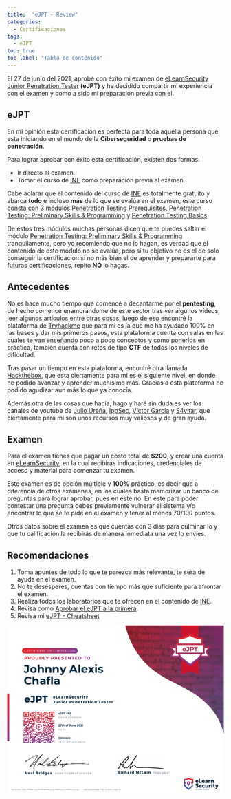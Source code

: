 ```yaml
---
title:  "eJPT - Review"
categories: 
  - Certificaciones
tags:
  - eJPT
toc: true
toc_label: "Tabla de contenido"
---
```


El 27 de junio del 2021, aprobé con éxito mi examen de [eLearnSecurity Junior Penetration Tester](https://elearnsecurity.com/product/ejpt-certification/) **(eJPT)** y he decidido compartir mi experiencia con el examen y como a sido mi preparación previa con el.

## eJPT 

En mi opinión esta certificación es perfecta para toda aquella persona que esta iniciando en el mundo de la **Ciberseguridad** o **pruebas de penetración**. 

Para lograr aprobar con éxito esta certificación, existen dos formas:
- Ir directo al examen.
- Tomar el curso de [INE](https://my.ine.com/path/a223968e-3a74-45ed-884d-2d16760b8bbd) como preparación previa al examen.

Cabe aclarar que el contenido del curso de [INE](https://my.ine.com/path/a223968e-3a74-45ed-884d-2d16760b8bbd) es totalmente gratuito y abarca **todo** e incluso **más** de lo que se evalúa en el examen, este curso consta con 3 módulos [Penetration Testing Prerequisites](https://my.ine.com/CyberSecurity/courses/309de2a5/penetration-testing-prerequisites), [Penetration Testing: Preliminary Skills & Programming](https://my.ine.com/CyberSecurity/courses/5810c2ff/penetration-testing-preliminary-skills-programming) y [Penetration Testing Basics](https://my.ine.com/CyberSecurity/courses/6f986ca5/penetration-testing-basics).

De estos tres módulos muchas personas dicen que te puedes saltar el módulo [Penetration Testing: Preliminary Skills & Programming](https://my.ine.com/CyberSecurity/courses/5810c2ff/penetration-testing-preliminary-skills-programming) tranquilamente, pero yo recomiendo que no lo hagan, es verdad que el contenido de este módulo no se evalúa, pero si tu objetivo no es el de solo conseguir la certificación si no más bien el de aprender y prepararte para futuras certificaciones, repito **NO** lo hagas.

## Antecedentes

No es hace mucho tiempo que comencé a decantarme por el **pentesting**, de hecho comencé enamorándome de este sector tras ver algunos vídeos, leer algunos artículos entre otras cosas, luego de eso encontré la plataforma de [Tryhackme](https://tryhackme.com/) que para mi es la que me ha ayudado 100% en las bases y dar mis primeros pasos, esta plataforma cuenta con salas en las cuales te van enseñando poco a poco conceptos y como ponerlos en práctica, también cuenta con retos de tipo **CTF** de todos los niveles de dificultad.

Tras pasar un tiempo en esta plataforma, encontré otra llamada [Hackthebox](https://www.hackthebox.eu/), que esta ciertamente para mi es el siguiente nivel, en donde he podido avanzar y aprender muchísimo más. Gracias a esta plataforma he podido agudizar aun más lo que ya conocía.

Además otra de las cosas que hacia, hago y haré sin duda es ver los canales de youtube de [Julio Ureña](https://www.youtube.com/c/JulioUre%C3%B1a), [IppSec](https://www.youtube.com/c/ippsec), [Víctor García](https://www.youtube.com/c/takito1812) y [S4vitar](https://www.youtube.com/c/s4vitar), que ciertamente para mi son unos recursos muy valiosos y de gran ayuda.

## Examen

Para el examen tienes que pagar un costo total de **$200**, y crear una cuenta en [eLearnSecurity](https://www.caendra.com/signup), en la cual recibirás indicaciones, credenciales de acceso y material para comenzar tu examen.

Este examen es de opción múltiple y **100%** práctico, es decir que a diferencia de otros exámenes, en los cuales basta memorizar un banco de preguntas para lograr aprobar, pues en este no. En este para poder contestar una pregunta debes previamente vulnerar el sistema y/o encontrar lo que se te pide en el examen y tener al menos 70/100 puntos.

Otros datos sobre el examen es que cuentas con 3 días para culminar lo y que tu calificación la recibirás de manera inmediata una vez lo envíes.

## Recomendaciones

1. Toma apuntes de todo lo que te parezca más relevante, te sera de ayuda en el examen.
2. No te desesperes, cuentas con tiempo más que suficiente para afrontar el examen.
3. Realiza todos los laboratorios que te ofrecen en el contenido de [INE](https://my.ine.com/path/a223968e-3a74-45ed-884d-2d16760b8bbd). 
4. Revisa como [Aprobar el eJPT a la primera](https://hacknotes.github.io/certificaciones/eJPTAprove/).
5. Revisa mi [eJPT - Cheatsheet](https://github.com/hacknotes/eJPT-Cheatsheet)

![eJPT Certificate](/assets/images/eJPTCertificate.png)
